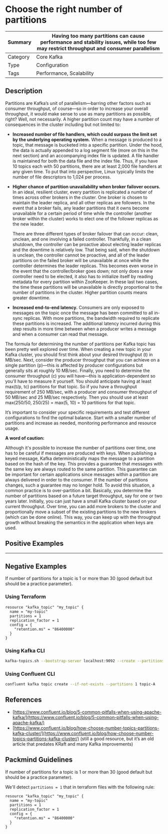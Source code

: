 # Choose the right number of partitions

| Summary   | Having too many partitions can cause performance and stability issues, while too few may restrict throughput and consumer parallelism |
|-----------|-------------------------------------------------------------------------------------------------------------------------------|
| Category  | Core Kafka                                                                                                                    |
| Type      | Configuration                                                                                                                 |
| Tags      | Performance, Scalability                                                                                                      |

## Description

Partitions are Kafka’s unit of parallelism—barring other factors such as consumer throughput, of course—so in order to increase your overall throughput, it would make sense to use as many partitions as possible, right? Well, not necessarily. A higher partition count may have a number of consequences in the cluster including but not limited to:

- **Increased number of file handlers, which could surpass the limit set by the underlying operating system.** When a message is produced to a topic, that message is bucketed into a specific partition. Under the hood, the data is actually appended to a log segment file (more on this in the next section) and an accompanying index file is updated. A file handler is maintained for both the data file and the index file. Thus, if you have 10 topics each with 50 partitions, there are at least 2,000 file handlers at any given time. To put that into perspective, Linux typically limits the number of file descriptors to 1,024 per process.

- **Higher chance of partition unavailability when broker failover occurs.** In an ideal, resilient cluster, every partition is replicated a number of times across other brokers in the cluster. One broker is chosen to maintain the leader replica, and all other replicas are followers. In the event that a broker fails, any leader partitions that it owns become unavailable for a certain period of time while the controller (another broker within the cluster) works to elect one of the follower replicas as the new leader.

  There are three different types of broker failover that can occur: clean, unclean, and one involving a failed controller. Thankfully, in a clean shutdown, the controller can be proactive about electing leader replicas and the downtime is relatively low. That being said, when the shutdown is unclean, the controller cannot be proactive, and all of the leader partitions on the failed broker will be unavailable at once while the controller determines the leader replicas. This becomes even worse in the event that the controller/broker goes down; not only does a new controller need to be elected, it also has to initialize itself by reading metadata for every partition within ZooKeeper. In these last two cases, the time these partitions will be unavailable is directly proportional to the number of partitions in the cluster. Higher partition counts means greater downtime.

- **Increased end-to-end latency.** Consumers are only exposed to messages on the topic once the message has been committed to all in-sync replicas. With more partitions, the bandwidth required to replicate these partitions is increased. The additional latency incurred during this step results in more time between when a producer writes a message and when a consumer can read that message.

The formula for determining the number of partitions per Kafka topic has been pretty well explored over time. When creating a new topic in your Kafka cluster, you should first think about your desired throughput (t) in MB/sec. Next, consider the producer throughput that you can achieve on a single partition (p)—this is affected by producer configurations but generally sits at roughly 10 MB/sec. Finally, you need to determine the consumer throughput (c) you will have—this is application-dependent so you'll have to measure it yourself. You should anticipate having at least max(t/p, tc) partitions for that topic. So if you have a throughput requirement of 250 MB/sec, with a producer and consumer throughput of 50 MB/sec and 25 MB/sec respectively. Then you should use at least max(250/50, 250/25) = max(5, 10) = 10 partitions for that topic.

It’s important to consider your specific requirements and test different configurations to find the optimal balance. Start with a smaller number of partitions and increase as needed, monitoring performance and resource usage.

**A word of caution:**

Although it's possible to increase the number of partitions over time, one has to be careful if messages are produced with keys. When publishing a keyed message, Kafka deterministically maps the message to a partition based on the hash of the key. This provides a guarantee that messages with the same key are always routed to the same partition. This guarantee can be important for certain applications since messages within a partition are always delivered in order to the consumer. If the number of partitions changes, such a guarantee may no longer hold. To avoid this situation, a common practice is to over-partition a bit. Basically, you determine the number of partitions based on a future target throughput, say for one or two years later. Initially, you can just have a small Kafka cluster based on your current throughput. Over time, you can add more brokers to the cluster and proportionally move a subset of the existing partitions to the new brokers (which can be done online). This way, you can keep up with the throughput growth without breaking the semantics in the application when keys are used.

## Positive Examples

---

## Negative Examples

If number of partitions for a topic is 1 or more than 30 (good default but should be a practice parameter).

### Using Terraform

```hcl
resource "kafka_topic" "my_topic" {
  name = "my-topic"
  partitions = 1
  replication_factor = 1
  config = {
    "retention.ms" = "86400000"
  }
}
```

### Using Kafka CLI

```bash
kafka-topics.sh --bootstrap-server localhost:9092 --create --partitions 1 --topic topic-A
```

### Using Confluent CLI

```bash
confluent kafka topic create --if-not-exists --partitions 1 topic-A
```

## References

- [https://www.confluent.io/blog/5-common-pitfalls-when-using-apache-kafka/](https://www.confluent.io/blog/5-common-pitfalls-when-using-apache-kafka/)
- [https://www.confluent.io/blog/how-choose-number-topics-partitions-kafka-cluster/](https://www.confluent.io/blog/how-choose-number-topics-partitions-kafka-cluster/) (still a good resource, but it’s an old article that predates KRaft and many Kafka improvements)

## Packmind Guidelines

If number of partitions for a topic is 1 or more than 30 (good default but should be a practice parameter).

We'll detect `partitions = 1` that in terraform files with the following rule:

```hcl
resource "kafka_topic" "my_topic" {
  name = "my-topic"
  partitions = 1
  replication_factor = 1
  config = {
    "retention.ms" = "86400000"
  }
}
```